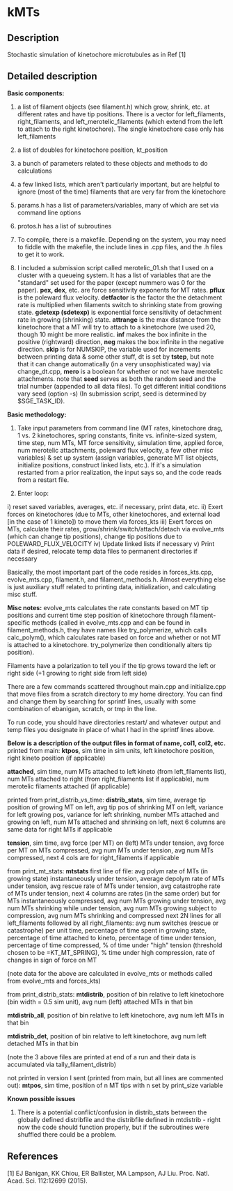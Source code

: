# kMTs
## Description
Stochastic simulation of kinetochore microtubules as in Ref [1]

## Detailed description
**Basic components:**
1) a list of filament objects (see filament.h) which grow, shrink, etc. at different rates and have tip positions. There is a vector for left_filaments, right_filaments, and left_merotelic_filaments (which extend from the left to attach to the right kinetochore). The single kinetochore case only has left_filaments

2) a list of doubles for kinetochore position, kt_position

3) a bunch of parameters related to these objects and methods to do calculations

4) a few linked lists, which aren't particularly important, but are helpful to ignore (most of the time) filaments that are very far from the kinetochore

5) params.h has a list of parameters/variables, many of which are set via command line options

6) protos.h has a list of subroutines

7) To compile, there is a makefile. Depending on the system, you may need to fiddle with the makefile, the include lines in .cpp files, and the .h files to get it to work.

8) I included a submission script called merotelic_01.sh that I used on a cluster with a queueing system.  It has a list of variables that are the "standard" set used for the paper (except nummero was 0 for the paper).  **pex, dex**, etc. are force sensitivity exponents for MT rates. **pflux** is the poleward flux velocity. **detfactor** is the factor the the detachment rate is multiplied when filaments switch to shrinking state from growing state. **gdetexp (sdetexp)** is exponential force sensitivity of detachment rate in growing (shrinking) state.  **attrange** is the max distance from the kinetochore that a MT will try to attach to a kinetochore (we used 20, though 10 might be more realistic.  **inf** makes the box infinite in the positive (rightward) direction, **neg** makes the box infinite in the negative direction. **skip** is for NUMSKIP, the variable used for increments between printing data & some other stuff, dt is set by **tstep**, but note that it can change automatically (in a very unsophisticated way) via change_dt.cpp, **mero** is a boolean for whether or not we have merotelic attachments. note that **seed** serves as both the random seed and the trial number (appended to all data files). To get different initial conditions vary seed (option -s) (In submission script, seed is determined by $SGE_TASK_ID).

**Basic methodology:**
1. Take input parameters from command line (MT rates, kinetochore drag, 1 vs. 2 kinetochores, spring constants, finite vs. infinite-sized system, time step, num MTs, MT force sensitivity, simulation time, applied force, num merotelic attachments, poleward flux velocity, a few other misc variables) & set up system (assign variables, generate MT list objects, initialize positions, construct linked lists, etc.). If it's a simulation restarted from a prior realization, the input says so, and the code reads from a restart file. 

2. Enter loop:

i) reset saved variables, averages, etc. if necessary, print data, etc.
ii) Exert forces on kinetochores (due to MTs, other kinetochores, and external load [in the case of 1 kineto]) to move them via forces_kts
iii) Exert forces on MTs, calculate their rates, grow/shrink/switch/attach/detach via evolve_mts (which can change tip positions), change tip positions due to POLEWARD_FLUX_VELOCITY
iv) Update linked lists if necessary
v) Print data if desired, relocate temp data files to permanent directories if necessary

Basically, the most important part of the code resides in forces_kts.cpp, evolve_mts.cpp, filament.h, and filament_methods.h. Almost everything else is just auxiliary stuff related to printing data, initialization, and calculating misc stuff.

**Misc notes:**
evolve_mts calculates the rate constants based on MT tip positions and current time step position of kinetochore through filament-specific methods  (called in evolve_mts.cpp and can be found in filament_methods.h, they have names like try_polymerize, which calls calc_polym(), which calculates rate based on force and whether or not MT is attached to a kinetochore.  try_polymerize then conditionally alters tip position).  

Filaments have a polarization to tell you if the tip grows toward the left or right side (+1 growing to right side from left side)

There are a few commands scattered throughout main.cpp and initialize.cpp that move files from a scratch directory to my home directory. You can find and change them by searching for sprintf lines, usually with some combination of ebanigan, scratch, or tmp in the line.

To run code, you should have directories restart/ and whatever output and temp files you designate in place of what I had in the sprintf lines above.

**Below is a description of the output files in format of name, col1, col2, etc.**
printed from main:
**ktpos**, sim time in sim units, left kinetochore position, right kineto position (if applicable)

**attached**, sim time, num MTs attached to left kineto (from left_filaments list), num MTs attached to right (from right_filaments list if applicable), num merotelic filaments attached (if applicable)

printed from print_distrib_vs_time:
**distrib_stats**, sim time, average tip position of growing MT on left, avg tip pos of shrinking MT on left, variance for left growing pos, variance for left shrinking, number MTs attached and growing on left, num MTs attached and shrinking on left, next 6 columns are same data for right MTs if applicable

**tension**, sim time, avg force (per MT) on (left) MTs under tension, avg force per MT on MTs compressed, avg num MTs under tension, avg num MTs compressed, next 4 cols are for right_filaments if applicable

from print_mt_stats:
**mtstats**
first line of file: avg polym rate of MTs (in growing state) instantaneously under tension, average depolym rate of MTs under tension, avg rescue rate of MTs under tension, avg catastrophe rate of MTs under tension, next 4 columns are rates (in the same order) but for MTs instantaneously compressed, avg num MTs growing under tension, avg num MTs shrinking while under tension, avg num MTs growing subject to compression, avg num MTs shrinking and compressed
next 2N lines for all left_filaments followed by all right_filaments: avg num switches (rescue or catastrophe) per unit time, percentage of time spent in growing state, percentage of time attached to kineto, percentage of time under tension, percentage of time compressed, % of time under "high" tension (threshold chosen to be =KT_MT_SPRING), % time under high compression, rate of changes in sign of force on MT

(note data for the above are calculated in evolve_mts or methods called from evolve_mts and forces_kts)

from print_distrib_stats:
**mtdistrib**, position of bin relative to left kinetochore (bin width = 0.5 sim unit), avg num (left) attached MTs in that bin

**mtdistrib_all**, position of bin relative to left kinetochore, avg num left MTs in that bin

**mtdistrib_det**, position of bin relative to left kinetochore, avg num left detached MTs in that bin 

(note the 3 above files are printed at end of a run and their data is accumulated via tally_filament_distrib)

not printed in version I sent (printed from main, but all lines are commented out):
**mtpos**, sim time, position of n MT tips with n set by print_size variable

**Known possible issues**
1. There is a potential conflict/confusion in distrib_stats between the globally defined distribfile and the distribfile defined in mtdistrib - right now the code should function properly, but if the subroutines were shuffled there could be a problem.


## References
[1] EJ Banigan, KK Chiou, ER Ballister, MA Lampson, AJ Liu. Proc. Natl. Acad. Sci. 112:12699 (2015).
